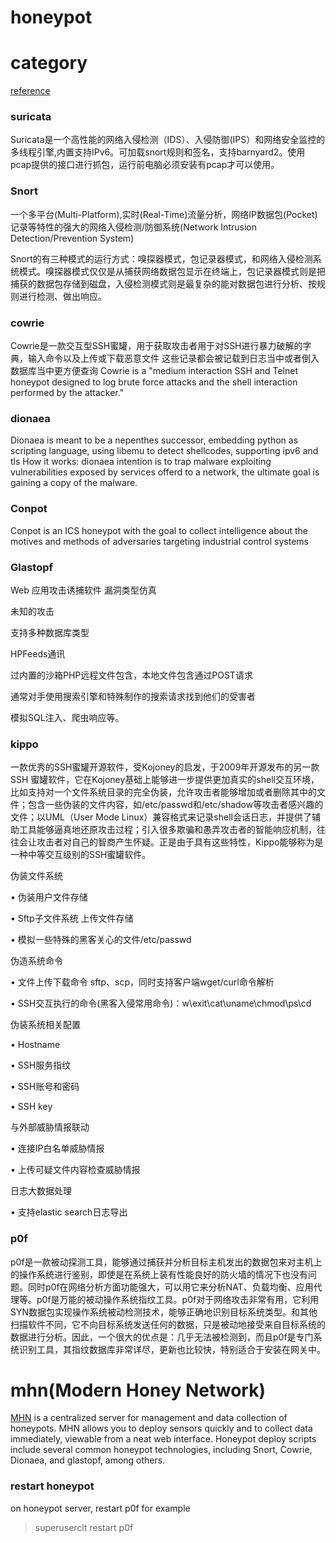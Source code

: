 # honeypot
# category
[reference](https://github.com/paralax/awesome-honeypots/blob/master/README_CN.md)
### suricata
Suricata是一个高性能的网络入侵检测（IDS）、入侵防御(IPS）和网络安全监控的多线程引擎,内置支持IPv6。可加载snort规则和签名，支持barnyard2。使用pcap提供的接口进行抓包，运行前电脑必须安装有pcap才可以使用。

### Snort
一个多平台(Multi-Platform),实时(Real-Time)流量分析，网络IP数据包(Pocket)记录等特性的强大的网络入侵检测/防御系统(Network Intrusion Detection/Prevention System)

Snort的有三种模式的运行方式：嗅探器模式，包记录器模式，和网络入侵检测系统模式。嗅探器模式仅仅是从捕获网络数据包显示在终端上，包记录器模式则是把捕获的数据包存储到磁盘，入侵检测模式则是最复杂的能对数据包进行分析、按规则进行检测、做出响应。

### cowrie
Cowrie是一款交互型SSH蜜罐，用于获取攻击者用于对SSH进行暴力破解的字典，输入命令以及上传或下载恶意文件 这些记录都会被记载到日志当中或者倒入数据库当中更方便查询
Cowrie is a "medium interaction SSH and Telnet honeypot designed to log brute force attacks and the shell interaction performed by the attacker."

### dionaea
Dionaea is meant to be a nepenthes successor, embedding python as
scripting language, using libemu to detect shellcodes, supporting ipv6
and tls
How it works:
dionaea intention is to trap malware exploiting vulnerabilities exposed
by services offerd to a network, the ultimate goal is gaining a copy of
the malware.


### Conpot
Conpot is an ICS honeypot with the goal to collect intelligence about the motives and methods of adversaries targeting industrial control systems

### Glastopf
Web 应用攻击诱捕软件
漏洞类型仿真

未知的攻击

支持多种数据库类型

HPFeeds通讯

过内置的沙箱PHP远程文件包含，本地文件包含通过POST请求

通常对手使用搜索引擎和特殊制作的搜索请求找到他们的受害者

模拟SQL注入、爬虫响应等。

### kippo
一款优秀的SSH蜜罐开源软件，受Kojoney的启发，于2009年开源发布的另一款SSH 蜜罐软件，它在Kojoney基础上能够进一步提供更加真实的shell交互环境，比如支持对一个文件系统目录的完全伪装，允许攻击者能够增加或者删除其中的文件；包含一些伪装的文件内容，如/etc/passwd和/etc/shadow等攻击者感兴趣的文件；以UML（User Mode Linux）兼容格式来记录shell会话日志，并提供了辅助工具能够逼真地还原攻击过程；引入很多欺骗和愚弄攻击者的智能响应机制，往往会让攻击者对自己的智商产生怀疑。正是由于具有这些特性，Kippo能够称为是一种中等交互级别的SSH蜜罐软件。

伪装文件系统

•    伪装用户文件存储

•    Sftp子文件系统 上传文件存储

•    模拟一些特殊的黑客关心的文件/etc/passwd

伪造系统命令

•    文件上传下载命令 sftp、scp，同时支持客户端wget/curl命令解析

•    SSH交互执行的命令(黑客入侵常用命令)：w\\exit\\cat\\uname\\chmod\\ps\\cd

伪装系统相关配置

•    Hostname

•    SSH服务指纹

•    SSH账号和密码

•    SSH key

与外部威胁情报联动

•    连接IP白名单威胁情报

•    上传可疑文件内容检查威胁情报

日志大数据处理

•    支持elastic search日志导出

### p0f
p0f是一款被动探测工具，能够通过捕获并分析目标主机发出的数据包来对主机上的操作系统进行鉴别，即使是在系统上装有性能良好的防火墙的情况下也没有问题。同时p0f在网络分析方面功能强大，可以用它来分析NAT、负载均衡、应用代理等。p0f是万能的被动操作系统指纹工具。p0f对于网络攻击非常有用，它利用SYN数据包实现操作系统被动检测技术，能够正确地识别目标系统类型。和其他扫描软件不同，它不向目标系统发送任何的数据，只是被动地接受来自目标系统的数据进行分析。因此，一个很大的优点是：几乎无法被检测到，而且p0f是专门系统识别工具，其指纹数据库非常详尽，更新也比较快，特别适合于安装在网关中。

# mhn(Modern Honey Network)
[MHN](https://github.com/threatstream/mhn) is a centralized server for management and data collection of honeypots. MHN allows you to deploy sensors quickly and to collect data immediately, viewable from a neat web interface. Honeypot deploy scripts include several common honeypot technologies, including Snort, Cowrie, Dionaea, and glastopf, among others.

### restart honeypot
on honeypot server, restart p0f for example
> superuserclt restart p0f
